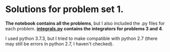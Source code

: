 # Solutions for problem set 1.

**The notebook contains all the problems**, but I also included the .py files for each problem. 
**[integrals.py](https://github.com/vandalt/phys512/tree/master/assignments/ps1/integrals.py) contains the integrators for problems 3 and 4**.

I used python 3.7.3, but I tried to make compatible with python 2.7 (there may still be errors in python 2.7, I haven't checked).
